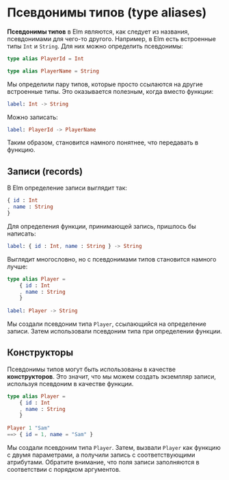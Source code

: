 # Псевдонимы типов (type aliases)

__Псевдонимы типов__ в Elm являются, как следует из названия, псевдонимами для чего-то другого. Например, в Elm есть встроенные типы `Int` и `String`. Для них можно определить псевдонимы:

```elm
type alias PlayerId = Int

type alias PlayerName = String
```

Мы определили пару типов, которые просто ссылаются на другие встроенные типы. Это оказывается полезным, когда вместо функции:

```elm
label: Int -> String
```

Можно записать:

```elm
label: PlayerId -> PlayerName
```

Таким образом, становится намного понятнее, что передавать в функцию.

## Записи (records)

В Elm определение записи выглядит так:

```elm
{ id : Int
, name : String
}
```

Для определения функции, принимающей запись, пришлось бы написать:

```elm
label: { id : Int, name : String } -> String
```

Выглядит многословно, но с псевдонимами типов становится намного лучше:

```elm
type alias Player =
    { id : Int
    , name : String
    }
  
label: Player -> String
```

Мы создали псевдоним типа `Player`, ссылающийся на определение записи. Затем использовали псевдоним типа при определении функции.

## Конструкторы

Псевдонимы типов могут быть использованы в качестве __конструкторов__. Это значит, что мы можем создать экземпляр записи, используя псевдоним в качестве функции.

```elm
type alias Player =
    { id : Int
    , name : String
    }
  
Player 1 "Sam"
==> { id = 1, name = "Sam" }
```

Мы создали псевдоним типа `Player`. Затем, вызвали `Player` как функцию с двумя параметрами, а получили запись с соответствующими атрибутами. Обратите внимание, что поля записи заполняются в соответствии с порядком аргументов.
